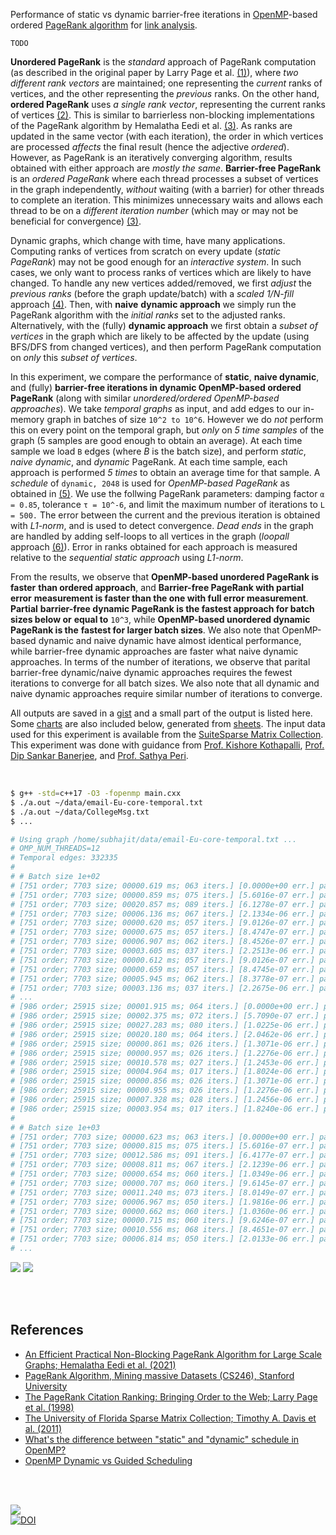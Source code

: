 Performance of static vs dynamic barrier-free iterations in [OpenMP]-based
ordered [PageRank algorithm] for [link analysis].

`TODO`

**Unordered PageRank** is the *standard* approach of PageRank computation (as
described in the original paper by Larry Page et al. [(1)]), where *two*
*different rank vectors* are maintained; one representing the *current* ranks of
vertices, and the other representing the *previous* ranks. On the other hand,
**ordered PageRank** uses *a single rank vector*, representing the current ranks
of vertices [(2)]. This is similar to barrierless non-blocking implementations
of the PageRank algorithm by Hemalatha Eedi et al. [(3)]. As ranks are updated
in the same vector (with each iteration), the order in which vertices are
processed *affects* the final result (hence the adjective *ordered*). However,
as PageRank is an iteratively converging algorithm, results obtained with either
approach are *mostly the same*. **Barrier-free PageRank** is an *ordered*
*PageRank* where each thread processes a subset of vertices in the graph
independently, *without* waiting (with a barrier) for other threads to complete an
iteration. This minimizes unnecessary waits and allows each thread to be on a
*different iteration number* (which may or may not be beneficial for convergence)
[(3)].

Dynamic graphs, which change with time, have many applications. Computing ranks
of vertices from scratch on every update (*static PageRank*) may not be good
enough for an *interactive system*. In such cases, we only want to process ranks
of vertices which are likely to have changed. To handle any new vertices
added/removed, we first *adjust* the *previous ranks* (before the graph
update/batch) with a *scaled 1/N-fill* approach [(4)]. Then, with **naive**
**dynamic approach** we simply run the PageRank algorithm with the *initial ranks*
set to the adjusted ranks. Alternatively, with the (fully) **dynamic approach**
we first obtain a *subset of vertices* in the graph which are likely to be
affected by the update (using BFS/DFS from changed vertices), and then perform
PageRank computation on *only* this *subset of vertices*.

In this experiment, we compare the performance of **static**, **naive dynamic**,
and (fully) **barrier-free iterations in dynamic OpenMP-based ordered PageRank**
(along with similar *unordered/ordered OpenMP-based approaches*). We take
*temporal graphs* as input, and add edges to our in-memory graph in batches of
size `10^2 to 10^6`. However we do *not* perform this on every point on the
temporal graph, but *only* on *5 time samples* of the graph (5 samples are good
enough to obtain an average). At each time sample we load `B` edges (where *B*
is the batch size), and perform *static*, *naive dynamic*, and *dynamic*
PageRank. At each time sample, each approach is performed *5* *times* to obtain
an average time for that sample.  A *schedule* of `dynamic, 2048` is used for
*OpenMP-based PageRank* as obtained in [(5)]. We use the follwing PageRank
parameters: damping factor `α = 0.85`, tolerance `τ = 10^-6`, and limit the
maximum number of iterations to `L = 500.` The error between the current and the
previous iteration is obtained with *L1-norm*, and is used to detect
convergence. *Dead ends* in the graph are handled by adding self-loops to all
vertices in the graph (*loopall* approach [(6)]). Error in ranks obtained for
each approach is measured relative to the *sequential static approach* using
*L1-norm*.

From the results, we observe that **OpenMP-based unordered PageRank is faster**
**than ordered approach**, and **Barrier-free PageRank with partial error**
**measurement is faster than the one with full error measurement**. **Partial**
**barrier-free dynamic PageRank is the fastest approach for batch sizes below or**
**equal to** `10^3`, while **OpenMP-based unordered dynamic PageRank is the**
**fastest for larger batch sizes**. We also note that OpenMP-based dynamic and
naive dynamic have almost identical performance, while barrier-free dynamic
approaches are faster what naive dynamic approaches. In terms of the number of
iterations, we observe that parital barrier-free dynamic/naive dynamic
approaches requires the fewest iterations to converge for all batch sizes. We
also note that all dynamic and naive dynamic approaches require similar number
of iterations to converge.

All outputs are saved in a [gist] and a small part of the output is listed here.
Some [charts] are also included below, generated from [sheets]. The input data
used for this experiment is available from the [SuiteSparse Matrix Collection].
This experiment was done with guidance from [Prof. Kishore Kothapalli],
[Prof. Dip Sankar Banerjee], and [Prof. Sathya Peri].

<br>

```bash
$ g++ -std=c++17 -O3 -fopenmp main.cxx
$ ./a.out ~/data/email-Eu-core-temporal.txt
$ ./a.out ~/data/CollegeMsg.txt
$ ...

# Using graph /home/subhajit/data/email-Eu-core-temporal.txt ...
# OMP_NUM_THREADS=12
# Temporal edges: 332335
#
# # Batch size 1e+02
# [751 order; 7703 size; 00000.619 ms; 063 iters.] [0.0000e+00 err.] pagerankOmpUnorderedStatic
# [751 order; 7703 size; 00000.859 ms; 075 iters.] [5.6016e-07 err.] pagerankOmpOrderedStatic
# [751 order; 7703 size; 00020.857 ms; 089 iters.] [6.1278e-07 err.] pagerankBarrierfreeFullOmpStatic
# [751 order; 7703 size; 00006.136 ms; 067 iters.] [2.1334e-06 err.] pagerankBarrierfreePartOmpStatic
# [751 order; 7703 size; 00000.620 ms; 057 iters.] [9.0126e-07 err.] pagerankOmpUnorderedNaiveDynamic
# [751 order; 7703 size; 00000.675 ms; 057 iters.] [8.4747e-07 err.] pagerankOmpOrderedNaiveDynamic
# [751 order; 7703 size; 00006.907 ms; 062 iters.] [8.4526e-07 err.] pagerankBarrierfreeFullOmpNaiveDynamic
# [751 order; 7703 size; 00003.605 ms; 037 iters.] [2.2513e-06 err.] pagerankBarrierfreePartOmpNaiveDynamic
# [751 order; 7703 size; 00000.612 ms; 057 iters.] [9.0126e-07 err.] pagerankOmpUnorderedDynamic
# [751 order; 7703 size; 00000.659 ms; 057 iters.] [8.4745e-07 err.] pagerankOmpOrderedDynamic
# [751 order; 7703 size; 00005.945 ms; 062 iters.] [8.3778e-07 err.] pagerankBarrierfreeFullOmpDynamic
# [751 order; 7703 size; 00003.136 ms; 037 iters.] [2.2675e-06 err.] pagerankBarrierfreePartOmpDynamic
# ...
# [986 order; 25915 size; 00001.915 ms; 064 iters.] [0.0000e+00 err.] pagerankOmpUnorderedStatic
# [986 order; 25915 size; 00002.375 ms; 072 iters.] [5.7090e-07 err.] pagerankOmpOrderedStatic
# [986 order; 25915 size; 00027.283 ms; 080 iters.] [1.0225e-06 err.] pagerankBarrierfreeFullOmpStatic
# [986 order; 25915 size; 00020.180 ms; 064 iters.] [2.0462e-06 err.] pagerankBarrierfreePartOmpStatic
# [986 order; 25915 size; 00000.861 ms; 026 iters.] [1.3071e-06 err.] pagerankOmpUnorderedNaiveDynamic
# [986 order; 25915 size; 00000.957 ms; 026 iters.] [1.2276e-06 err.] pagerankOmpOrderedNaiveDynamic
# [986 order; 25915 size; 00010.578 ms; 027 iters.] [1.2453e-06 err.] pagerankBarrierfreeFullOmpNaiveDynamic
# [986 order; 25915 size; 00004.964 ms; 017 iters.] [1.8024e-06 err.] pagerankBarrierfreePartOmpNaiveDynamic
# [986 order; 25915 size; 00000.856 ms; 026 iters.] [1.3071e-06 err.] pagerankOmpUnorderedDynamic
# [986 order; 25915 size; 00000.955 ms; 026 iters.] [1.2276e-06 err.] pagerankOmpOrderedDynamic
# [986 order; 25915 size; 00007.328 ms; 028 iters.] [1.2456e-06 err.] pagerankBarrierfreeFullOmpDynamic
# [986 order; 25915 size; 00003.954 ms; 017 iters.] [1.8240e-06 err.] pagerankBarrierfreePartOmpDynamic
#
# # Batch size 1e+03
# [751 order; 7703 size; 00000.623 ms; 063 iters.] [0.0000e+00 err.] pagerankOmpUnorderedStatic
# [751 order; 7703 size; 00000.815 ms; 075 iters.] [5.6016e-07 err.] pagerankOmpOrderedStatic
# [751 order; 7703 size; 00012.586 ms; 091 iters.] [6.4177e-07 err.] pagerankBarrierfreeFullOmpStatic
# [751 order; 7703 size; 00008.811 ms; 067 iters.] [2.1239e-06 err.] pagerankBarrierfreePartOmpStatic
# [751 order; 7703 size; 00000.654 ms; 060 iters.] [1.0349e-06 err.] pagerankOmpUnorderedNaiveDynamic
# [751 order; 7703 size; 00000.707 ms; 060 iters.] [9.6145e-07 err.] pagerankOmpOrderedNaiveDynamic
# [751 order; 7703 size; 00011.240 ms; 073 iters.] [8.0149e-07 err.] pagerankBarrierfreeFullOmpNaiveDynamic
# [751 order; 7703 size; 00006.967 ms; 050 iters.] [1.9816e-06 err.] pagerankBarrierfreePartOmpNaiveDynamic
# [751 order; 7703 size; 00000.662 ms; 060 iters.] [1.0360e-06 err.] pagerankOmpUnorderedDynamic
# [751 order; 7703 size; 00000.715 ms; 060 iters.] [9.6246e-07 err.] pagerankOmpOrderedDynamic
# [751 order; 7703 size; 00010.556 ms; 068 iters.] [8.4651e-07 err.] pagerankBarrierfreeFullOmpDynamic
# [751 order; 7703 size; 00006.814 ms; 050 iters.] [2.0133e-06 err.] pagerankBarrierfreePartOmpDynamic
# ...
```

[![](https://i.imgur.com/wrcIxBc.png)][sheetp]
[![](https://i.imgur.com/Uz6lMb8.png)][sheetp]

<br>
<br>


## References

- [An Efficient Practical Non-Blocking PageRank Algorithm for Large Scale Graphs; Hemalatha Eedi et al. (2021)](https://ieeexplore.ieee.org/document/9407114)
- [PageRank Algorithm, Mining massive Datasets (CS246), Stanford University](https://www.youtube.com/watch?v=ke9g8hB0MEo)
- [The PageRank Citation Ranking: Bringing Order to the Web; Larry Page et al. (1998)](https://citeseerx.ist.psu.edu/viewdoc/summary?doi=10.1.1.38.5427)
- [The University of Florida Sparse Matrix Collection; Timothy A. Davis et al. (2011)](https://doi.org/10.1145/2049662.2049663)
- [What's the difference between "static" and "dynamic" schedule in OpenMP?](https://stackoverflow.com/a/10852852/1413259)
- [OpenMP Dynamic vs Guided Scheduling](https://stackoverflow.com/a/43047074/1413259)

<br>
<br>


[![](https://i.imgur.com/7Cuj7c9.jpg)](https://www.youtube.com/watch?v=OP-uxSvHUn8)<br>
[![DOI](https://zenodo.org/badge/532937318.svg)](https://zenodo.org/badge/latestdoi/532937318)


[(1)]: https://citeseerx.ist.psu.edu/viewdoc/summary?doi=10.1.1.38.5427
[(2)]: https://github.com/puzzlef/pagerank-ordered-vs-unordered
[(3)]: https://ieeexplore.ieee.org/document/9407114
[(4)]: https://gist.github.com/wolfram77/eb7a3b2e44e3c2069e046389b45ead03
[(5)]: https://github.com/puzzlef/pagerank-openmp-adjust-schedule
[(6)]: https://gist.github.com/wolfram77/94c38b9cfbf0c855e5f42fa24a8602fc
[Prof. Dip Sankar Banerjee]: https://sites.google.com/site/dipsankarban/
[Prof. Kishore Kothapalli]: https://faculty.iiit.ac.in/~kkishore/
[Prof. Sathya Peri]: https://people.iith.ac.in/sathya_p/
[SuiteSparse Matrix Collection]: https://sparse.tamu.edu
[OpenMP]: https://en.wikipedia.org/wiki/OpenMP
[PageRank algorithm]: https://en.wikipedia.org/wiki/PageRank
[link analysis]: https://en.wikipedia.org/wiki/Network_theory#Link_analysis
[gist]: https://gist.github.com/wolfram77/7630b0484e14e9776d7d9fc68ed1db75
[charts]: https://imgur.com/a/7lnBmO9
[sheets]: https://docs.google.com/spreadsheets/d/1ETJfHz6i_zX7kdNTs6wCrr_qMzeduejr0ZQY8HPZ04c/edit?usp=sharing
[sheetp]: https://docs.google.com/spreadsheets/d/e/2PACX-1vQzhScoS8sxyx8uFXzIVO7qtt2cn2Vsb_yZg9ihpFcJQFxWS_Z1HBlgCR1snF18iuDYok3K5Pndx1Ct/pubhtml
